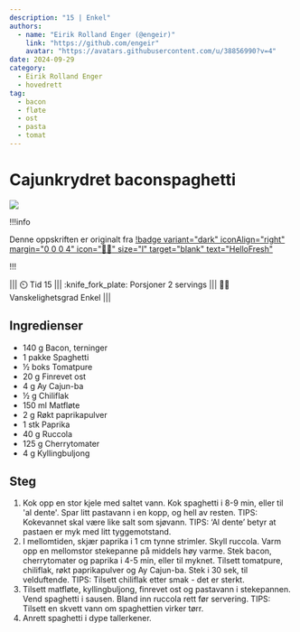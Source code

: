 ```yaml
---
description: "15 | Enkel"
authors:
  - name: "Eirik Rolland Enger (@engeir)"
    link: "https://github.com/engeir"
    avatar: "https://avatars.githubusercontent.com/u/38856990?v=4"
date: 2024-09-29
category:
  - Eirik Rolland Enger
  - hovedrett
tag:
  - bacon
  - fløte
  - ost
  - pasta
  - tomat
---
```


# Cajunkrydret baconspaghetti

![](/static/cajunkrydret-baconspaghetti/cajunkrydret-baconspaghetti.webp)

!!!info

Denne oppskriften er originalt fra
[!badge variant="dark" iconAlign="right" margin="0 0 0 4" icon=":cook:" size="l" target="blank" text="HelloFresh"](https://wWw.hellofresh.no/recipes/kremet-cajunkrydret-baconspaghetti-664df5520855abc4d7f95308)

!!!

<!-- dprint-ignore-start -->
||| :timer_clock: Tid
15
||| :knife_fork_plate: Porsjoner
2 servings
||| :cook: Vanskelighetsgrad
Enkel
|||
<!-- dprint-ignore-end -->

## Ingredienser

- 140 g Bacon, terninger
- 1 pakke Spaghetti
- ½ boks Tomatpure
- 20 g Finrevet ost
- 4 g Ay Cajun-ba
- ½ g Chiliflak
- 150 ml Matfløte
- 2 g Røkt paprikapulver
- 1 stk Paprika
- 40 g Ruccola
- 125 g Cherrytomater
- 4 g Kyllingbuljong

## Steg

1. Kok opp en stor kjele med saltet vann. Kok spaghetti i 8-9 min, eller til 'al dente'. Spar litt pastavann i en kopp, og hell av resten. TIPS: Kokevannet skal være like salt som sjøvann. TIPS: ‘Al dente’ betyr at pastaen er myk med litt tyggemotstand.
2. I mellomtiden, skjær paprika i 1 cm tynne strimler. Skyll ruccola. Varm opp en mellomstor stekepanne på middels høy varme. Stek bacon, cherrytomater og paprika i 4-5 min, eller til myknet. Tilsett tomatpure, chiliflak, røkt paprikapulver og Ay Cajun-ba. Stek i 30 sek, til velduftende. TIPS: Tilsett chiliflak etter smak - det er sterkt.
3. Tilsett matfløte, kyllingbuljong, finrevet ost og pastavann i stekepannen. Vend spaghetti i sausen. Bland inn ruccola rett før servering. TIPS: Tilsett en skvett vann om spaghettien virker tørr.
4. Anrett spaghetti i dype tallerkener.

<script type="application/ld+json">
{
  "author": {
    "@type": "Person",
    "name": "HelloFresh",
    "url": "https://www.hellofresh.no/recipes/kremet-cajunkrydret-baconspaghetti-664df5520855abc4d7f95308"
  },
  "description": "Spaghetti er en sikker vinner hvis du har dårlig tid, men likevel vil lage en god middag. Med denne oppskriften har du en fyldig pastamiddag klar på kun et kvarter! Vi steker bacon med cherrytomater og paprika, og lager en kremet saus med matfløte, revet ost, røkt paprikapulver og cajunkrydder. Prikken over i-en er fersk ruccola, som skaper en fin kontrast til den fyldige spaghettien.",
  "image": "https://img.hellofresh.com/f_auto,fl_lossy,h_640,q_auto,w_1200/hellofresh_s3/image/HF_Y24_R20_BW18_SE_R24874-1_Main_low-32c5eadc.jpg",
  "keywords": [
    "Superrask",
    "Rask",
    "new"
  ],
  "site_name": "HelloFresh",
  "@context": "https://schema.org",
  "@type": "Recipe",
  "recipeCategory": "",
  "recipeCuisine": "Amerikanske",
  "publisher": {
    "@type": "Organization",
    "name": "hellofresh.no"
  },
  "recipeIngredient": [
    "140 g Bacon, terninger",
    "1 pakke Spaghetti",
    "½ boks Tomatpure",
    "20 g Finrevet ost",
    "4 g Ay Cajun-ba",
    "½ g Chiliflak",
    "150 ml Matfløte",
    "2 g Røkt paprikapulver",
    "1 stk Paprika",
    "40 g Ruccola",
    "125 g Cherrytomater",
    "4 g Kyllingbuljong"
  ],
  "recipeInstructions": [
    {
      "@type": "HowToStep",
      "text": "Kok opp en stor kjele med saltet vann. Kok spaghetti i 8-9 min, eller til 'al dente'. Spar litt pastavann i en kopp, og hell av resten. TIPS: Kokevannet skal være like salt som sjøvann. TIPS: ‘Al dente’ betyr at pastaen er myk med litt tyggemotstand."
    },
    {
      "@type": "HowToStep",
      "text": "I mellomtiden, skjær paprika i 1 cm tynne strimler. Skyll ruccola. Varm opp en mellomstor stekepanne på middels høy varme. Stek bacon, cherrytomater og paprika i 4-5 min, eller til myknet. Tilsett tomatpure, chiliflak, røkt paprikapulver og Ay Cajun-ba. Stek i 30 sek, til velduftende. TIPS: Tilsett chiliflak etter smak - det er sterkt."
    },
    {
      "@type": "HowToStep",
      "text": "Tilsett matfløte, kyllingbuljong, finrevet ost og pastavann i stekepannen. Vend spaghetti i sausen. Bland inn ruccola rett før servering. TIPS: Tilsett en skvett vann om spaghettien virker tørr."
    },
    {
      "@type": "HowToStep",
      "text": "Anrett spaghetti i dype tallerkener."
    }
  ],
  "inLanguage": "nb-NO",
  "nutrition": {
    "@type": "NutritionInformation",
    "calories": "780 kcal",
    "fatContent": "35.7 g",
    "saturatedFatContent": "17.5 g",
    "carbohydrateContent": "80.1 g",
    "sugarContent": "15.8 g",
    "proteinContent": "30.9 g",
    "sodiumContent": "392.7 mg",
    "servingSize": "440"
  },
  "name": "Kremet cajunkrydret baconspaghetti med fersk ruccola og cherrytomater",
  "totalTime": 15,
  "recipeYield": "2 servings",
  "pattern": "kremet-cajunkrydret-baconspaghetti-med-fersk-ruccola-og-cherrytomater"
}
</script>
